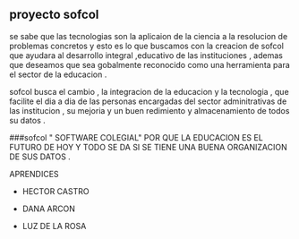 ## proyecto sofcol 

se sabe que las tecnologias son la aplicaion de la ciencia a la resolucion de problemas concretos y esto es lo que buscamos 
con la creacion de sofcol que ayudara al  desarrollo integral ,educativo de las instituciones ,
ademas que deseamos que sea gobalmente reconocido como una herramienta para el sector de la educacion .

sofcol busca el cambio , la integracion de la educacion y la tecnologia , que facilite el dia a dia de las personas encargadas 
del sector adminitrativas de las institucion , su mejoria y un buen redimiento y almacenamiento de todos su datos .

###sofcol " SOFTWARE COLEGIAL"
POR QUE LA EDUCACION ES EL FUTURO DE HOY Y TODO SE DA SI SE TIENE UNA BUENA ORGANIZACION DE SUS DATOS .

APRENDICES

* HECTOR CASTRO 


* DANA ARCON 


* LUZ DE LA ROSA 
